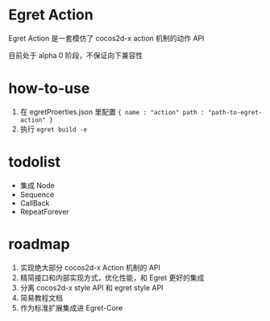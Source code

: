 Egret Action
=====================


Egret Action 是一套模仿了 cocos2d-x action 机制的动作 API

目前处于 alpha 0 阶段，不保证向下兼容性


how-to-use
========================

1. 在 egretProerties.json 里配置 ``` { name : "action" path : "path-to-egret-action" } ```
2. 执行 ``` egret build -e ```


todolist
================

* 集成 Node
* Sequence
* CallBack
* RepeatForever


roadmap
===============


1. 实现绝大部分 cocos2d-x Action 机制的 API
2. 精简接口和内部实现方式，优化性能，和 Egret 更好的集成
3. 分离 cocos2d-x style API 和 egret style API
4. 简易教程文档
5. 作为标准扩展集成进 Egret-Core